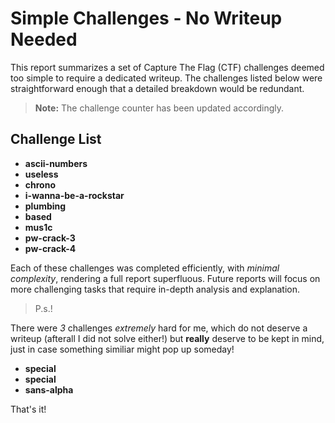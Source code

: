 # Simple Challenges - No Writeup Needed

This report summarizes a set of Capture The Flag (CTF) challenges deemed too simple to require a dedicated writeup. The challenges listed below were straightforward enough that a detailed breakdown would be redundant.

> **Note:** The challenge counter has been updated accordingly.

## Challenge List

- **ascii-numbers**
- **useless**
- **chrono**
- **i-wanna-be-a-rockstar**
- **plumbing**
- **based**
- **mus1c**
- **pw-crack-3**
- **pw-crack-4**

Each of these challenges was completed efficiently, with *minimal complexity*, rendering a full report superfluous. Future reports will focus on more challenging tasks that require in-depth analysis and explanation.

>P.s.!

There were *3* challenges *extremely* hard for me, which do not deserve a writeup (afterall I did not solve either!) but **really** deserve to be kept in mind, just in case something similiar might pop up someday!

- **special**
- **special**
- **sans-alpha**

That's it!

